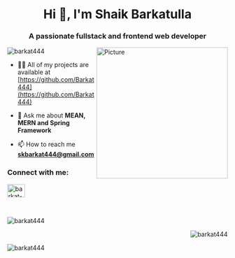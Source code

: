 <h1 align="center">Hi 👋, I'm Shaik Barkatulla</h1>
<h3 align="center">A passionate fullstack and frontend web developer</h3>
<img align="right" alt="Picture" width=300 style="border-radius:8px margin-top:10px" src="https://media.nature.com/lw800/magazine-assets/d41586-019-00653-5/d41586-019-00653-5_16459152.jpg">


<p align="left"> <img src="https://komarev.com/ghpvc/?username=barkat444&label=Profile%20views&color=0e75b6&style=flat" alt="barkat444" /> </p>

- 👨‍💻 All of my projects are available at [https://github.com/Barkat444](https://github.com/Barkat444)

- 💬 Ask me about **MEAN, MERN and Spring Framework**

- 📫 How to reach me **skbarkat444@gmail.com**


<h3 align="left">Connect with me:</h3>
<p align="left">
<a href="https://linkedin.com/in/barkat-shaik-8a26bb18a" target="blank"><img align="center" src="https://raw.githubusercontent.com/rahuldkjain/github-profile-readme-generator/master/src/images/icons/Social/linked-in-alt.svg" alt="barkat-shaik-8a26bb18a" height="30" width="40" /></a>
</p>


<br>

<p><img align="left" src="https://github-readme-stats.vercel.app/api/top-langs?username=barkat444&show_icons=true&locale=en&layout=compact" alt="barkat444" /></p> <br>

<p>&nbsp;<img align="right" src="https://github-readme-stats.vercel.app/api?username=barkat444&show_icons=true&locale=en" alt="barkat444" /></p>

<p><img align="center" src="https://github-readme-streak-stats.herokuapp.com/?user=barkat444&" alt="barkat444" /></p>
